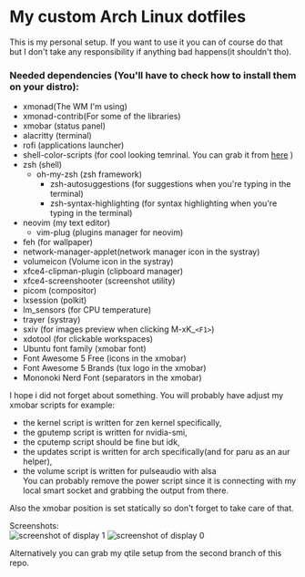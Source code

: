 # My custom Arch Linux dotfiles

This is my personal setup. If you want to use it you can of course do that but I don't take any responsibility if anything bad happens(it shouldn't tho).

### Needed dependencies (You'll have to check how to install them on your distro):  

- xmonad(The WM I'm using)  
- xmonad-contrib(For some of the libraries)  
- xmobar (status panel)  
- alacritty (terminal)  
- rofi (applications launcher)  
- shell-color-scripts (for cool looking temrinal. You can grab it from [here](https://gitlab.com/dwt1/shell-color-scripts) )  
- zsh (shell)  
    - oh-my-zsh (zsh framework)
        - zsh-autosuggestions (for suggestions when you're typing in the terminal)
        - zsh-syntax-highlighting (for syntax highlighting when you're typing in the terminal)
- neovim (my text editor)
    - vim-plug (plugins manager for neovim)
- feh (for wallpaper)
- network-manager-applet(network manager icon in the systray)
- volumeicon (Volume icon in the systray)
- xfce4-clipman-plugin (clipboard manager)
- xfce4-screenshooter (screenshot utility)
- picom (compositor)
- lxsession (polkit)
- lm_sensors (for CPU temperature)
- trayer (systray)
- sxiv (for images preview when clicking M-xK_`<F1>`)
- xdotool (for clickable workspaces)
- Ubuntu font family (xmobar font)
- Font Awesome 5 Free (icons in the xmobar)
- Font Awesome 5 Brands (tux logo in the xmobar)
- Mononoki Nerd Font (separators in the xmobar)

I hope i did not forget about something. You will probably have adjust my xmobar scripts for example:  
- the kernel script is written for zen kernel specifically,  
- the gputemp script is written for nvidia-smi,  
- the cputemp script should be fine but idk,  
- the updates script is written for arch specifically(and for paru as an aur helper),  
- the volume script is written for pulseaudio with alsa  
You can probably remove the power script since it is connecting with my local smart socket and grabbing the output from there.

Also the xmobar position is set statically so don't forget to take care of that.

Screenshots:  
![screenshot of display 1](https://i.imgur.com/zKEMvzn.png)
![screenshot of display 0](https://i.imgur.com/sgiaR4n.png)

Alternatively you can grab my qtile setup from the second branch of this repo.
